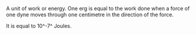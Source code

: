 A unit of work or energy. One erg is equal to the work done when a force
of one dyne moves through one centimetre in the direction of the force.

It is equal to 10^-7^ Joules.
